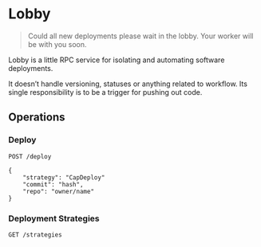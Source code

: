 Lobby
=====

> Could all new deployments please wait in the lobby. Your worker will be with you soon.

Lobby is a little RPC service for isolating and automating software deployments.

It doesn’t handle versioning, statuses or anything related to workflow. Its single responsibility is to be a trigger for pushing out code.

Operations
----------

### Deploy

```
POST /deploy

{
	"strategy": "CapDeploy"
	"commit": "hash",
	"repo": "owner/name"
}
```

### Deployment Strategies

```
GET /strategies
```

